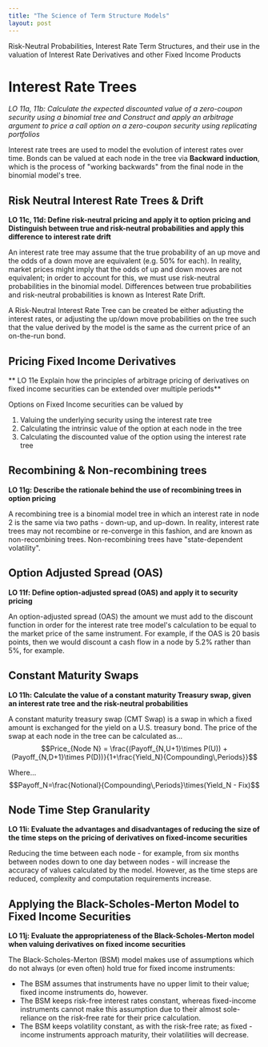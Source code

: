 ```yaml
---
title: "The Science of Term Structure Models"
layout: post
---
```

Risk-Neutral Probabilities, Interest Rate Term Structures, and their use in the valuation of Interest Rate Derivatives and other Fixed Income Products

# Interest Rate Trees
*LO 11a, 11b: Calculate the expected discounted value of a zero-coupon security using a binomial tree and Construct and apply an arbitrage argument to price a call option on a zero-coupon security using replicating portfolios*

Interest rate trees are used to model the evolution of interest rates over time. Bonds can be valued at each node in the tree via **Backward induction**, which is the process of "working backwards" from the final node in the binomial model's tree. 

## Risk Neutral Interest Rate Trees & Drift
**LO 11c, 11d: Define risk-neutral pricing and apply it to option pricing and Distinguish between true and risk-neutral probabilities and apply this difference to interest rate drift**

An interest rate tree may assume that the true probability of an up move and the odds of a down move are equivalent (e.g. 50% for each). In reality, market prices might imply that the odds of up and down moves are not equivalent; in order to account for this, we must use risk-neutral probabilities in the binomial model. Differences between true probabilities and risk-neutral probabilities is known as Interest Rate Drift.

A Risk-Neutral Interest Rate Tree can be created be either adjusting the interest rates, or adjusting the up/down move probabilities on the tree such that the value derived by the model is the same as the current price of an on-the-run bond. 

## Pricing Fixed Income Derivatives
** LO 11e Explain how the principles of arbitrage pricing of derivatives on fixed income securities can be extended over multiple periods**

Options on Fixed Income securities can be valued by
1. Valuing the underlying security using the interest rate tree
2. Calculating the intrinsic value of the option at each node in the tree
3. Calculating the discounted value of the option using the interest rate tree

## Recombining & Non-recombining trees
**LO 11g: Describe the rationale behind the use of recombining trees in option pricing**

A recombining tree is a binomial model tree in which an interest rate in node 2 is the same via two paths - down-up, and up-down. In reality, interest rate trees may not recombine or re-converge in this fashion, and are known as non-recombining trees. Non-recombining trees have "state-dependent volatility". 

## Option Adjusted Spread (OAS)
**LO 11f: Define option-adjusted spread (OAS) and apply it to security pricing**

An option-adjusted spread (OAS) the amount we must add to the discount function in order for the interest rate tree model's calculation to be equal to the market price of the same instrument. For example, if the OAS is 20 basis points, then we would discount a cash flow in a node by 5.2% rather than 5%, for example.

## Constant Maturity Swaps
**LO 11h: Calculate the value of a constant maturity Treasury swap, given an interest rate tree and the risk-neutral probabilities**

A constant maturity treasury swap (CMT Swap) is a swap in which a fixed amount is exchanged for the yield on a U.S. treasury bond. The price of the swap at each node in the tree can be calculated as...
$$Price_{Node N} = \frac{(Payoff_{N,U+1}\times P(U)) + (Payoff_{N,D+1}\times P(D))}{1+\frac{Yield_N}{Compounding\,Periods}}$$

Where...
$$Payoff_N=\frac{Notional}{Compounding\,Periods}\times(Yield_N - Fix)$$

## Node Time Step Granularity
**LO 11i: Evaluate the advantages and disadvantages of reducing the size of the time steps on the pricing of derivatives on fixed-income securities**

Reducing the time between each node - for example, from six months between nodes down to one day between nodes - will increase the accuracy of values calculated by the model. However, as the time steps are reduced, complexity and computation requirements increase. 

## Applying the Black-Scholes-Merton Model to Fixed Income Securities
**LO 11j: Evaluate the appropriateness of the Black-Scholes-Merton model when valuing derivatives on fixed income securities**

The Black-Scholes-Merton (BSM) model makes use of assumptions which do not always (or even often) hold true for fixed income instruments: 
- The BSM assumes that instruments have no upper limit to their value; fixed income instruments do, however.
- The BSM keeps risk-free interest rates constant, whereas fixed-income instruments cannot make this assumption due to their almost sole-reliance on the risk-free rate for their price calculation.
- The BSM keeps volatility constant, as with the risk-free rate; as fixed -income instruments approach maturity, their volatilities will decrease.

